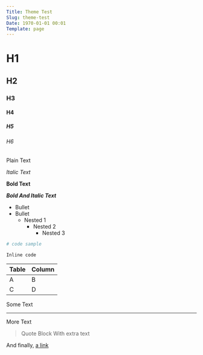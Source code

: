 ```yaml
---
Title: Theme Test
Slug: theme-test
Date: 1970-01-01 00:01
Template: page
---
```


# H1

## H2

### H3

#### H4

##### H5

###### H6

Plain Text

*Italic Text*

**Bold Text**

***Bold And Italic Text***

- Bullet
- Bullet
    - Nested 1
        - Nested 2
            - Nested 3

```sh
# code sample
```

`Inline code`

| Table | Column |
|-------|--------|
| A     | B      |
| C     | D      |

Some Text

---

More Text

> Quote Block
  With extra text

And finally, [a link](/)

